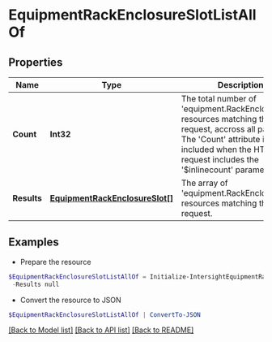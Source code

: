 # EquipmentRackEnclosureSlotListAllOf
## Properties

Name | Type | Description | Notes
------------ | ------------- | ------------- | -------------
**Count** | **Int32** | The total number of &#39;equipment.RackEnclosureSlot&#39; resources matching the request, accross all pages. The &#39;Count&#39; attribute is included when the HTTP GET request includes the &#39;$inlinecount&#39; parameter. | [optional] 
**Results** | [**EquipmentRackEnclosureSlot[]**](EquipmentRackEnclosureSlot.md) | The array of &#39;equipment.RackEnclosureSlot&#39; resources matching the request. | [optional] 

## Examples

- Prepare the resource
```powershell
$EquipmentRackEnclosureSlotListAllOf = Initialize-IntersightEquipmentRackEnclosureSlotListAllOf  -Count null `
 -Results null
```

- Convert the resource to JSON
```powershell
$EquipmentRackEnclosureSlotListAllOf | ConvertTo-JSON
```

[[Back to Model list]](../README.md#documentation-for-models) [[Back to API list]](../README.md#documentation-for-api-endpoints) [[Back to README]](../README.md)

